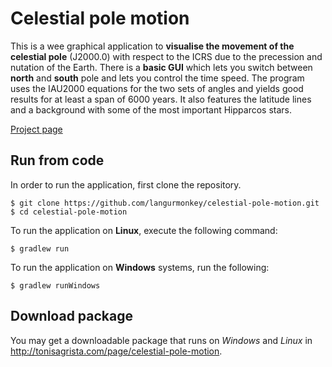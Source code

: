 Celestial pole motion
=====================
This is a wee graphical application to **visualise the movement of the celestial pole** (J2000.0) with respect to the ICRS due to the precession and nutation of the Earth. There is a **basic GUI** which lets you switch between **north** and **south** pole and lets you control the time speed. The program uses the IAU2000 equations for the two sets of angles and yields good results for at least a span of 6000 years. It also features the latitude lines and a background with some of the most important Hipparcos stars.

[Project page](http://tonisagrista.com/projects/celestial-pole/)


## Run from code

In order to run the application, first clone the repository.

```
$ git clone https://github.com/langurmonkey/celestial-pole-motion.git
$ cd celestial-pole-motion
```

To run the application on **Linux**, execute the following command:

```
$ gradlew run
```

To run the application on **Windows** systems, run the following:

```
$ gradlew runWindows
```

## Download package
You may get a downloadable package that runs on _Windows_ and _Linux_ in http://tonisagrista.com/page/celestial-pole-motion. 

